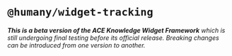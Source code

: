 # `@humany/widget-tracking`
_**This is a beta version of the ACE Knowledge Widget Framework** which is still undergoing final testing before its official release. Breaking changes can be introduced from one version to another._